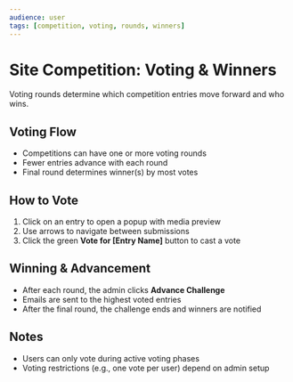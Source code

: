 ```yaml
---
audience: user
tags: [competition, voting, rounds, winners]
---
```


# Site Competition: Voting & Winners

Voting rounds determine which competition entries move forward and who wins.

## Voting Flow

- Competitions can have one or more voting rounds
- Fewer entries advance with each round
- Final round determines winner(s) by most votes

## How to Vote

1. Click on an entry to open a popup with media preview
2. Use arrows to navigate between submissions
3. Click the green **Vote for [Entry Name]** button to cast a vote

## Winning & Advancement

- After each round, the admin clicks **Advance Challenge**
- Emails are sent to the highest voted entries
- After the final round, the challenge ends and winners are notified

## Notes

- Users can only vote during active voting phases
- Voting restrictions (e.g., one vote per user) depend on admin setup
